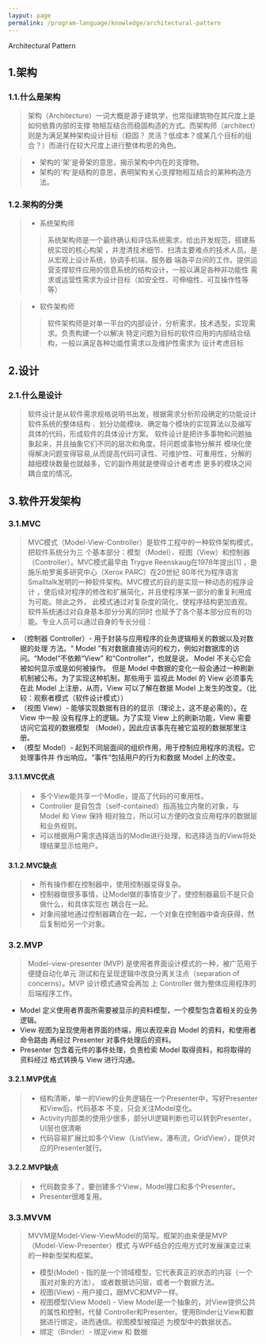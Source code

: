 ```yaml
---
layput: page
permalink: /program-language/knowledge/architectural-pattern
---
```


Architectural Pattern

## 1.架构 ##
### 1.1.什么是架构 ###
> 架构（Architecture）一词大概是源于建筑学，也常指建筑物在其尺度上是如何依靠内部的支撑
  物相互结合而稳固构造的方式。而架构师（architect）则是为满足某种架构设计目标（稳固？
  灵活？低成本？或某几个目标的组合？）而进行在较大尺度上进行整体构思的角色。

> *  架构的'架'是骨架的意思，揭示架构中内在的支撑物。
> *  架构的'构'是结构的意思，表明架构关心支撑物相互结合的某种构造方法。

### 1.2.架构的分类 ###
> *  系统架构师
>> 系统架构师是一个最终确认和评估系统需求，给出开发规范，搭建系统实现的核心构架
   ，并澄清技术细节、扫清主要难点的技术人员。是从宏观上设计系统，协调手机端，服务器
   端各平台间的工作。提供运营支撑软件应用的信息系统的结构设计，一般以满足各种非功能性
   需求或运营性需求为设计目标（如安全性、可伸缩性、可互操作性等等）

> *  软件架构师
>> 软件架构师是对单一平台的内部设计，分析需求，技术选型，实现需求。负责构建一个以解决
   特定问题为目标的软件应用的内部结合结构，一般以满足各种功能性需求以及维护性需求为
   设计考虑目标

## 2.设计 ##
### 2.1.什么是设计 ###
> 软件设计是从软件需求规格说明书出发，根据需求分析阶段确定的功能设计软件系统的整体结构
  、划分功能模块、确定每个模块的实现算法以及编写具体的代码，形成软件的具体设计方案。
  软件设计是把许多事物和问题抽象起来，并且抽象它们不同的层次和角度。将问题或事物分解并
  模块化使得解决问题变得容易,从而提高代码可读性、可维护性、可重用性，分解的越细模块数量也就越多，它的副作用就是使得设计者考虑
  更多的模块之间耦合度的情况。

## 3.软件开发架构 ##
### 3.1.MVC ###
> MVC模式（Model-View-Controller）是软件工程中的一种软件架构模式，把软件系统分为三
  个基本部分：模型（Model）、视图（View）和控制器（Controller）。MVC模式最早由
  Trygve Reenskaug在1978年提出[1] ，是施乐帕罗奥多研究中心（Xerox PARC）在20世纪
  80年代为程序语言Smalltalk发明的一种软件架构。MVC模式的目的是实现一种动态的程序设计
  ，使后续对程序的修改和扩展简化，并且使程序某一部分的重复利用成为可能。除此之外，
  此模式通过对复杂度的简化，使程序结构更加直观。软件系统通过对自身基本部分分离的同时
  也赋予了各个基本部分应有的功能。专业人员可以通过自身的专长分组：
  * （控制器 Controller）- 用于封装与应用程序的业务逻辑相关的数据以及对数据的处理
     方法。“ Model ”有对数据直接访问的权力，例如对数据库的访问。“Model”不依赖“View”
     和“Controller”，也就是说， Model 不关心它会被如何显示或是如何被操作。
     但是 Model 中数据的变化一般会通过一种刷新机制被公布。为了实现这种机制，那些用于
     监视此 Model 的 View 必须事先在此 Model 上注册，从而，View 可以了解在数据
     Model 上发生的改变。（比较：观察者模式（软件设计模式））
  * （视图 View）- 能够实现数据有目的的显示（理论上，这不是必需的）。在 View 中一般
     没有程序上的逻辑。为了实现 View 上的刷新功能，View 需要访问它监视的数据模型
     （Model），因此应该事先在被它监视的数据那里注册。
  * （模型 Model）- 起到不同层面间的组织作用，用于控制应用程序的流程。它处理事件并
     作出响应。“事件”包括用户的行为和数据 Model 上的改变。

#### 3.1.1.MVC优点 ####
> * 多个View能共享一个Modle，提高了代码的可重用性。
> * Controller 是自包含（self-contained）指高独立内聚的对象，与 Model 和 View 保持
    相对独立，所以可以方便的改变应用程序的数据层和业务规则。
> * 可以根据用户需求选择适当的Modle进行处理，和选择适当的View将处理结果显示给用户。

#### 3.1.2.MVC缺点 ####
> * 所有操作都在控制器中，使用控制器变得复杂。
> * 控制器做很多事情，让Model做的事情变少了，使控制器最后不是只会做什么，和具体实现也
    耦合在一起。
> * 对象间接地通过控制器耦合在一起，一个对象在控制器中查询获得，然后复制给另一个对象。

### 3.2.MVP ###
> Model-view-presenter (MVP) 是使用者界面设计模式的一种，被广范用于便捷自动化单元
  测试和在呈现逻辑中改良分离关注点（separation of concerns）。MVP 设计模式通常会再加
  上 Controller 做为整体应用程序的后端程序工作。
  * Model 定义使用者界面所需要被显示的资料模型，一个模型包含着相关的业务逻辑。
  * View 视图为呈现使用者界面的终端，用以表现来自 Model 的资料，和使用者命令路由
    再经过 Presenter 对事件处理后的资料。
  * Presenter 包含着元件的事件处理，负责检索 Model 取得资料，和将取得的资料经过
    格式转换与 View 进行沟通。

#### 3.2.1.MVP优点 ####
> * 结构清晰，单一的View的业务逻辑在一个Presenter中，写好Presenter和View后，代码基本
    不变，只会关注Model变化。
> * Activity内部类的使用少很多，部分UI逻辑判断也可以转到Presenter，UI层也很清晰
> * 代码容易扩展比如多个View（ListView，瀑布流，GridView），提供对应的Presenter就行。

#### 3.2.2.MVP缺点 ####
> * 代码数变多了，要创建多个View，Model接口和多个Presenter。
> * Presenter很难复用。

### 3.3.MVVM ###
> MVVM是Model-View-ViewModel的简写。框架的由来便是MVP（Model-View-Presenter）模式
  与WPF结合的应用方式时发展演变过来的一种新型架构框架。
> * 模型(Model) - 指的是一个领域模型，它代表真正的状态的内容（一个面对对象的方法），
    或者数据访问层，或者一个数据方法。
> * 视图(View) - 用户接口，跟MVC和MVP一样。
> * 视图模型(View Model) - View Model是一个抽象的，对View提供公共的属性和控制，代替
    Controller和Presenter。使用Binder让View和数据进行绑定，进而通信。视图模型被描述
    为模型中的数据状态。
> * 绑定（Binder）- 绑定view 和 数据
